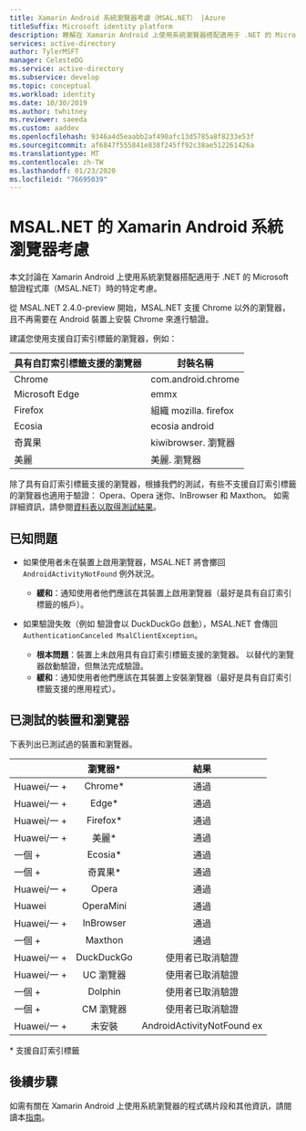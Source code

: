 ```yaml
---
title: Xamarin Android 系統瀏覽器考慮（MSAL.NET） |Azure
titleSuffix: Microsoft identity platform
description: 瞭解在 Xamarin Android 上使用系統瀏覽器搭配適用于 .NET 的 Microsoft 驗證程式庫（MSAL.NET）時的特定考慮。
services: active-directory
author: TylerMSFT
manager: CelesteDG
ms.service: active-directory
ms.subservice: develop
ms.topic: conceptual
ms.workload: identity
ms.date: 10/30/2019
ms.author: twhitney
ms.reviewer: saeeda
ms.custom: aaddev
ms.openlocfilehash: 9346a4d5eaabb2af490afc13d5785a8f8233e53f
ms.sourcegitcommit: af6847f555841e838f245ff92c38ae512261426a
ms.translationtype: MT
ms.contentlocale: zh-TW
ms.lasthandoff: 01/23/2020
ms.locfileid: "76695039"
---
```

#  <a name="xamarin-android-system-browser-considerations-with-msalnet"></a>MSAL.NET 的 Xamarin Android 系統瀏覽器考慮

本文討論在 Xamarin Android 上使用系統瀏覽器搭配適用于 .NET 的 Microsoft 驗證程式庫（MSAL.NET）時的特定考慮。

從 MSAL.NET 2.4.0-preview 開始，MSAL.NET 支援 Chrome 以外的瀏覽器，且不再需要在 Android 裝置上安裝 Chrome 來進行驗證。

建議您使用支援自訂索引標籤的瀏覽器，例如：

| 具有自訂索引標籤支援的瀏覽器 | 封裝名稱 |
|------| ------- |
|Chrome | com.android.chrome|
|Microsoft Edge | emmx|
|Firefox | 組織 mozilla. firefox|
|Ecosia | ecosia android|
|奇異果 | kiwibrowser. 瀏覽器|
|美麗 | 美麗. 瀏覽器|

除了具有自訂索引標籤支援的瀏覽器，根據我們的測試，有些不支援自訂索引標籤的瀏覽器也適用于驗證： Opera、Opera 迷你、InBrowser 和 Maxthon。 如需詳細資訊，請參閱[資料表以取得測試結果](https://github.com/AzureAD/microsoft-authentication-library-for-dotnet/wiki/Android-system-browser#devices-and-browsers-tested)。

## <a name="known-issues"></a>已知問題

- 如果使用者未在裝置上啟用瀏覽器，MSAL.NET 將會擲回 `AndroidActivityNotFound` 例外狀況。 
  - **緩和**：通知使用者他們應該在其裝置上啟用瀏覽器（最好是具有自訂索引標籤的帳戶）。

- 如果驗證失敗（例如 驗證會以 DuckDuckGo 啟動），MSAL.NET 會傳回 `AuthenticationCanceled MsalClientException`。 
  - **根本問題**：裝置上未啟用具有自訂索引標籤支援的瀏覽器。 以替代的瀏覽器啟動驗證，但無法完成驗證。 
  - **緩和**：通知使用者他們應該在其裝置上安裝瀏覽器（最好是具有自訂索引標籤支援的應用程式）。

## <a name="devices-and-browsers-tested"></a>已測試的裝置和瀏覽器
下表列出已測試過的裝置和瀏覽器。

| | 瀏覽器&ast;     |  結果  | 
| ------------- |:-------------:|:-----:|
| Huawei/一 + | Chrome&ast; | 通過|
| Huawei/一 + | Edge&ast; | 通過|
| Huawei/一 + | Firefox&ast; | 通過|
| Huawei/一 + | 美麗&ast; | 通過|
| 一個 + | Ecosia&ast; | 通過|
| 一個 + | 奇異果&ast; | 通過|
| Huawei/一 + | Opera | 通過|
| Huawei | OperaMini | 通過|
| Huawei/一 + | InBrowser | 通過|
| 一個 + | Maxthon | 通過|
| Huawei/一 + | DuckDuckGo | 使用者已取消驗證|
| Huawei/一 + | UC 瀏覽器 | 使用者已取消驗證|
| 一個 + | Dolphin | 使用者已取消驗證|
| 一個 + | CM 瀏覽器 | 使用者已取消驗證|
| Huawei/一 + | 未安裝 | AndroidActivityNotFound ex|

&ast; 支援自訂索引標籤

## <a name="next-steps"></a>後續步驟
如需有關在 Xamarin Android 上使用系統瀏覽器的程式碼片段和其他資訊，請閱讀本[指南](https://github.com/AzureAD/microsoft-authentication-library-for-dotnet/wiki/MSAL.NET-uses-web-browser#choosing-between-embedded-web-browser-or-system-browser-on-xamarinandroid)。  